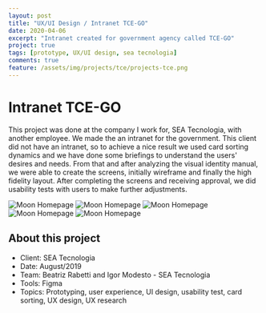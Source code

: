 ```yaml
---
layout: post
title: "UX/UI Design / Intranet TCE-GO"
date: 2020-04-06
excerpt: "Intranet created for government agency called TCE-GO"
project: true
tags: [prototype, UX/UI design, sea tecnologia]
comments: true
feature: /assets/img/projects/tce/projects-tce.png
---
```


# Intranet TCE-GO

This project was done at the company I work for, SEA Tecnologia, with another employee. We made the an intranet for the government. This client did not have an intranet, so to achieve a nice result we used card sorting dynamics and we have done some briefings to understand the users' desires and needs. From that and after analyzing the visual identity manual, we were able to create the screens, initially wireframe and finally the high fidelity layout. After completing the screens and receiving approval, we did usability tests with users to make further adjustments.

![Moon Homepage](/assets/img/projects/tce/projects-tce1.png) 
![Moon Homepage](/assets/img/projects/tce/projects-tce2.png) 
![Moon Homepage](/assets/img/projects/tce/projects-tce3.png) 
![Moon Homepage](/assets/img/projects/tce/projects-tce4.png) 
![Moon Homepage](/assets/img/projects/tce/projects-tce5.png) 

## About this project
* Client: SEA Tecnologia
* Date: August/2019
* Team: Beatriz Rabetti and Igor Modesto - SEA Tecnologia
* Tools: Figma
* Topics: Prototyping, user experience, UI design, usability test, card sorting, UX design, UX research